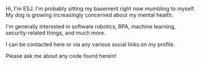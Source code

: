 Hi, I'm ESJ.  I'm probably sitting my basement right now mumbling to myself.  My dog is growing increasingly concerned about my mental health.  

I'm generally interested in software robotics, RPA, machine learning, security-related things, and much more.  

I can be contacted here or via any various social links on my profile.  

Please ask me about any code found herein!  

<!---
elderscrollsjesus/elderscrollsjesus is a ✨ special ✨ repository because its `README.md` (this file) appears on your GitHub profile.
You can click the Preview link to take a look at your changes.
--->
